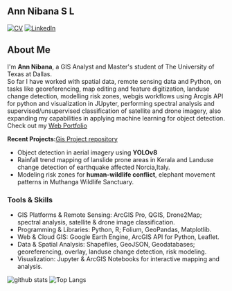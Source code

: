 ## Ann Nibana S L
[![CV](https://img.shields.io/badge/My%20CV-View-orange?style=flat&logo=adobeacrobatreader)](https://your-cv-link.com)
[![LinkedIn](https://img.shields.io/badge/LinkedIn-AnnNibana-blue?style=flat&logo=linkedin)](https://www.linkedin.com/in/YOUR-LINKEDIN-HERE)


## About Me

I'm **Ann Nibana**, a GIS Analyst and Master's student of The University of Texas at Dallas.  
So far I have worked with spatial data, remote sensing data and Python, on tasks like georeferencing, map editing and feature digitization, landuse change detection, modelling risk zones, webgis workflows using Arcgis API for python and visualization in JUpyter, performing spectral analysis and supervised/unsupervised classification of satellite and drone imagery, also expanding my capabilities in applying machine learning for object detection. Check out my [Web Portfolio](https://gisannmap.github.io/)

**Recent Projects:**[Gis Project repository](https://github.com/gisannmap/gisannprojects)
- Object detection in aerial imagery using **YOLOv8**  
- Rainfall trend mapping of lanslide prone areas in Kerala and Landuse change detection of earthquake affected Norcia,Italy.
- Modeling risk zones for **human-wildlife conflict**, elephant movement patterns in Muthanga Wildlife Sanctuary.

### Tools & Skills
- GIS Platforms & Remote Sensing: ArcGIS Pro, QGIS, Drone2Map; spectral analysis, satellite & drone image classification.
- Programming & Libraries: Python, R; Folium, GeoPandas, Matplotlib.
- Web & Cloud GIS: Google Earth Engine, ArcGIS API for Python, Leaflet.
- Data & Spatial Analysis: Shapefiles, GeoJSON, Geodatabases; georeferencing, overlay, landuse change detection, risk modeling.
- Visualization: Jupyter & ArcGIS Notebooks for interactive mapping and analysis.

![github stats](https://github-readme-stats-sigma-five.vercel.app/api?username=gisannmap&show_icons=true) 
![Top Langs](https://github-readme-stats-sigma-five.vercel.app/api/top-langs/?username=gisannmap&langs_count=3&hide=javascript,go,html,css,scss,tex&show=python,jupyternotebook,r)

<!-- <div style="display: flex; gap: 20px;">
  <img src="https://github-readme-stats-sigma-five.vercel.app/api?username=gisannmap&show_icons=true&theme=default" width="48%">
  <img src="https://github-readme-stats-sigma-five.vercel.app/api/top-langs/?username=gisannmap&hide=scss,css,html,javascript,go,tex&show=python,jupyter%20notebook,r&layout=compact&theme=default" width="48%">
</div>




<!-- Created this short walk trail in Qgis tracking location using [GPS logger app](https://play.google.com/store/apps/details?id=eu.basicairdata.graziano.gpslogger&pcampaignid=web_share)

<!--![github stats](https://github-readme-stats-sigma-five.vercel.app/api?username=gisannmap&show_icons=true&theme=default)
![Top Langs](https://github-readme-stats-sigma-five.vercel.app/api/top-langs/?username=gisannmap&hide=scss,css,html,javascript,go,tex&show=python,jupyternotebook,r&theme=default)

![Ann GitHub Stats](https://github-readme-stats-sigma-five.vercel.app/api?username=gisannmap&show_icons=true&theme=default&hide_border=false)

![Top Langs](https://github-readme-stats-sigma-five.vercel.app/api/top-langs/?username=gisannmap&hide=scss,css,html,javascript,go,tex&langs_count=3&theme=default&hide_border=false&layout=compact)


## Demos
 I Created this using Qgis, Inspiration Ujaval Gandhi [Blog post](https://www.qgistutorials.com/en/docs/3/animating_time_series.html),
 Try creating one yourself:)

 ![ezgif com-added-text](https://github.com/user-attachments/assets/60f5db52-2d7d-41db-9909-4f53d3e14c78)
 
 
 


![ezgif com-added-text (2)](https://github.com/user-attachments/assets/f960a257-c587-4366-872e-e231a8ec8d87)








<!--## Education
Masters in GIS, University of Texas Dallas
 PG diploma in GIS
December 2021 - 2022
Bishop Moore College, University of Kerala:
Master of Science in Physics 
Oct 2016 - Aug 2018
Bachelor of Science in Physics
July 2013 - March 2016-->
<!--### Projects and Accolades
Human Elephant Conflict and Forest Fire Vulnerability Assessment using GIS Techniques(Frequency ratio analysis method): A Study of Muthanga Wildlife Range, Kerala.  —2022, done under the mentorship of  Dr Rajesh Ragunath during the 2nd Semester, Post Graduate Diploma in Geospatial InformationScience and Technology.

E-training on ‘Basics of Image Interpretation’ .Conducted by Geological Survey of India–2021.

‘Project Analyst Trainee’ for a period of 3 months in Sysh innovations pvt ltd, GIS based company–2022.

---
<!--## Skills
ArcGIS,
QGIS,
Erdas Imagine,
Microsoft (Excel,Powerpoint,Word)-->
















<!--
**gisannmap/gisannmap** is a ✨ _special_ ✨ repository because its `README.md` (this file) appears on your GitHub profile.

Here are some ideas to get you started:

- 🔭 I’m currently working on ...
- 🌱 I’m currently learning ...
- 👯 I’m looking to collaborate on ...
- 🤔 I’m looking for help with ...
- 💬 Ask me about ...
- 📫 How to reach me: ...
- 😄 Pronouns: ...
- ⚡ Fun fact: ...
-->
